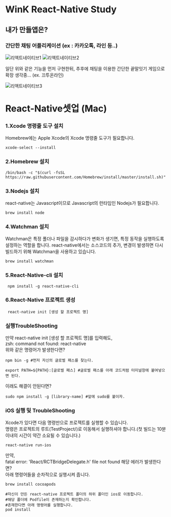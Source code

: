 # WinK React-Native Study
## 내가 만들앱은?
### 간단한 채팅 어플리케이션 (ex : 카카오톡, 라인 등..)

![리액트네이티브1](https://user-images.githubusercontent.com/74143534/150121022-188d15f7-cfc3-40b0-9acb-9dc22d947f59.JPG)
![리액트네이티브2](https://user-images.githubusercontent.com/74143534/150121023-e4df2c4b-3521-4185-b48b-c2fc32428a8e.JPG)

일단 위와 같은 기능을 먼저 구현한뒤,
추후에 채팅을 이용한 간단한 끝말잇기 게임으로 확장 생각중... (ex. 끄투온라인)

![리액트네이티브3](https://user-images.githubusercontent.com/74143534/150121670-7fef1367-6108-4719-ad0c-b5bf1cec044c.JPG)

# React-Native셋업 (Mac)
### 1.Xcode 명령줄 도구 설치
Homebrew에는 Apple Xcode의 Xcode 명령줄 도구가 필요합니다.
```
xcode-select --install
```
### 2.Homebrew 설치
```
/bin/bash -c "$(curl -fsSL https://raw.githubusercontent.com/Homebrew/install/master/install.sh)"
```
### 3.Nodejs 설치
react-native는 Javascript이므로 Javascript의 런타임인 Nodejs가 필요합니다.
```
brew install node
```
### 4.Watchman 설치
Watchman은 특정 폴더나 파일을 감시하다가 변화가 생기면, 특정 동작을 실행하도록 설정하는 역할을 합니다. react-native에서는 소스코드의 추가, 변경이 발생하면 다시 빌드하기 위해 Watchman을 사용하고 있습니다.
```
brew install watchman
```
### 5.React-Native-cli 설치
```
 npm install -g react-native-cli
```
### 6.React-Native 프로젝트 생성
```
 react-native init [생성 할 프로젝트 명]
```
### 실행TroubleShooting
만약 react-native init [생성 할 프로젝트 명]를 입력해도, </br>
zsh: command not found: react-native </br>
위와 같은 명령어가 발생한다면?
```
npm bin -g #먼저 자신의 글로벌 패스를 찾는다.
```
```
export PATH=${PATH}:[글로벌 패스] #글로벌 패스를 아래 코드처럼 터미널창에 붙여넣으면 된다.

```
이래도 해결이 안된다면?
```
sudo npm install -g [library-name] #앞에 sudo를 붙이자.

```
### iOS 실행 및 TroubleShooting
Xcode가 있다면 다음 명령만으로 프로젝트를 실행할 수 있습니다.</br>
명령은 프로젝트의 루트(TestProject/)로 이동해서 실행하셔야 합니다.(첫 빌드는 10분 이내의 시간이 약간 소요될 수 있습니다.)
```
react-native run-ios
```
만약,</br>
fatal error: 'React/RCTBridgeDelegate.h' file not found 해당 에러가 발생한다면? </br>
아래 명령어들을 순차적으로 실행시켜 줍니다.
```
brew install cocoapods

```
```
#자신이 만든 react-native 프로젝트 폴더의 하위 폴더인 ios로 이동합니다.
#해당 폴더에 Podfile이 존재하는지 확인합니다.
#존재한다면 아래 명령어를 실행합니다.
pod install
```


